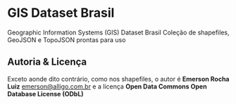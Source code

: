 GIS Dataset Brasil
==================

Geographic Information Systems (GIS) Dataset Brasil
Coleção de shapefiles, GeoJSON e TopoJSON prontas para uso

Autoria & Licença
-----------------
Exceto aonde dito contrário, como nos shapefiles, o autor é 
**Emerson Rocha Luiz** <emerson@alligo.com.br> e a licença 
**Open Data Commons Open Database License (ODbL)**
